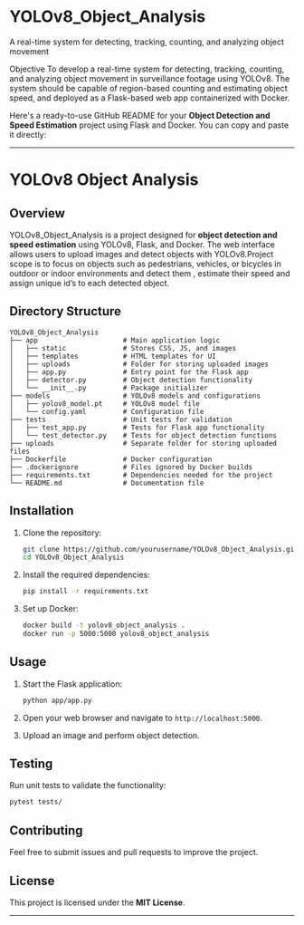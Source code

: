 # YOLOv8_Object_Analysis
A real-time system for detecting, tracking, counting, and analyzing object movement

Objective
To develop a real-time system for detecting, tracking, counting, and analyzing object movement in surveillance footage using YOLOv8. The system should be capable of region-based counting and estimating object speed, and deployed as a Flask-based web app containerized with Docker.

Here's a ready-to-use GitHub README for your **Object Detection and Speed Estimation** project using Flask and Docker. You can copy and paste it directly:

---

# YOLOv8 Object Analysis

## Overview
YOLOv8_Object_Analysis is a project designed for **object detection and speed estimation** using YOLOv8, Flask, and Docker. The web interface allows users to upload images and detect objects with YOLOv8.Project scope is to focus on objects such as pedestrians, vehicles, or bicycles in outdoor or indoor environments and detect them , estimate their speed and assign unique id’s to each detected object.

## Directory Structure
```
YOLOv8_Object_Analysis
├── app                     # Main application logic
│   ├── static              # Stores CSS, JS, and images
│   ├── templates           # HTML templates for UI
│   ├── uploads             # Folder for storing uploaded images
│   ├── app.py              # Entry point for the Flask app
│   ├── detector.py         # Object detection functionality
│   └── __init__.py         # Package initializer
├── models                  # YOLOv8 models and configurations
│   ├── yolov8_model.pt     # YOLOv8 model file
│   └── config.yaml         # Configuration file
├── tests                   # Unit tests for validation
│   ├── test_app.py         # Tests for Flask app functionality
│   └── test_detector.py    # Tests for object detection functions
├── uploads                 # Separate folder for storing uploaded files
├── Dockerfile              # Docker configuration
├── .dockerignore           # Files ignored by Docker builds
├── requirements.txt        # Dependencies needed for the project
└── README.md               # Documentation file
```

## Installation

1. Clone the repository:
   ```bash
   git clone https://github.com/yourusername/YOLOv8_Object_Analysis.git
   cd YOLOv8_Object_Analysis
   ```

2. Install the required dependencies:
   ```bash
   pip install -r requirements.txt
   ```

3. Set up Docker:
   ```bash
   docker build -t yolov8_object_analysis .
   docker run -p 5000:5000 yolov8_object_analysis
   ```

## Usage

1. Start the Flask application:
   ```bash
   python app/app.py
   ```

2. Open your web browser and navigate to `http://localhost:5000`.

3. Upload an image and perform object detection.

## Testing

Run unit tests to validate the functionality:
```bash
pytest tests/
```

## Contributing

Feel free to submit issues and pull requests to improve the project.

## License

This project is licensed under the **MIT License**.

---


